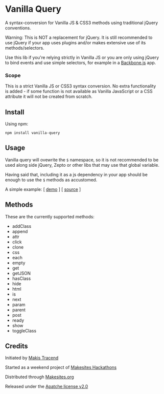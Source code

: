 # Vanilla Query

A syntax-conversion for Vanilla JS & CSS3 methods using traditional jQuery conventions.

Warning: This is NOT a replacement for jQuery. It is still recommended to use jQuery if your app uses plugins and/or makes extensive use of its methods/selectors.

Use this lib if you're relying strictly in Vanilla JS or you are only using jQuery to bind events and use simple selectors, for example in a [Backbone.js](http://backbonejs.org) app.


### Scope

This is a strict Vanilla JS or CSS3 syntax conversion. No extra functionality is added - if some function is not available as Vanilla JavaScript or a CSS attribute it will not be created from scratch.


## Install

Using npm:
```
npm install vanilla-query
````

## Usage

Vanilla query will ovewrite the ```$``` namespace, so it is not recommended to be used along side jQuery, Zepto or other libs that may use that global variable.

Having said that, including it as a js dependency in your app should be enough to use the ```$``` methods as accustomed.

A simple example: [ [demo](http://rawgithub.com/makesites/vanilla-query/master/examples/index.html) ] [ [source](https://github.com/makesites/vanilla-query/blob/master/examples/index.html) ]

## Methods

These are the currently supported methods:

* addClass
* append
* attr
* click
* clone
* css
* each
* empty
* get
* getJSON
* hasClass
* hide
* html
* is
* next
* param
* parent
* post
* ready
* show
* toggleClass


## Credits

Initiated by [Makis Tracend](http://github.com/tracend)

Started as a weekend project of [Makesites Hackathons](https://www.eventbrite.com/e/vanilla-query-tickets-9743333573?aff=eorg)

Distributed through [Makesites.org](http://www.makesites.org/)

Released under the [Apatche license v2.0](http://www.makesites.org/licenses/APACHE-2.0)
